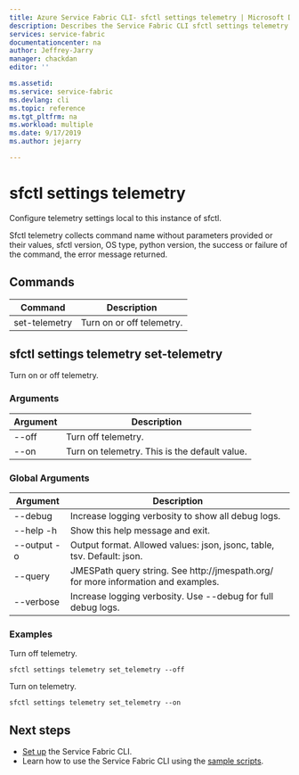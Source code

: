 ```yaml
---
title: Azure Service Fabric CLI- sfctl settings telemetry | Microsoft Docs
description: Describes the Service Fabric CLI sfctl settings telemetry commands.
services: service-fabric
documentationcenter: na
author: Jeffrey-Jarry
manager: chackdan
editor: ''

ms.assetid: 
ms.service: service-fabric
ms.devlang: cli
ms.topic: reference
ms.tgt_pltfrm: na
ms.workload: multiple
ms.date: 9/17/2019
ms.author: jejarry

---
```


# sfctl settings telemetry
Configure telemetry settings local to this instance of sfctl.

Sfctl telemetry collects command name without parameters provided or their values, sfctl version, OS type, python version, the success or failure of the command, the error message returned.

## Commands

|Command|Description|
| --- | --- |
| set-telemetry | Turn on or off telemetry. |

## sfctl settings telemetry set-telemetry
Turn on or off telemetry.

### Arguments

|Argument|Description|
| --- | --- |
| --off | Turn off telemetry. |
| --on | Turn on telemetry. This is the default value. |

### Global Arguments

|Argument|Description|
| --- | --- |
| --debug | Increase logging verbosity to show all debug logs. |
| --help -h | Show this help message and exit. |
| --output -o | Output format.  Allowed values\: json, jsonc, table, tsv.  Default\: json. |
| --query | JMESPath query string. See http\://jmespath.org/ for more information and examples. |
| --verbose | Increase logging verbosity. Use --debug for full debug logs. |

### Examples

Turn off telemetry.

```
sfctl settings telemetry set_telemetry --off
```

Turn on telemetry.

```
sfctl settings telemetry set_telemetry --on
```


## Next steps
- [Set up](service-fabric-cli.md) the Service Fabric CLI.
- Learn how to use the Service Fabric CLI using the [sample scripts](/azure/service-fabric/scripts/sfctl-upgrade-application).